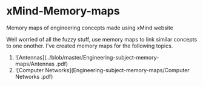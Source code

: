 # xMind-Memory-maps
Memory maps of engineering concepts made using xMind website

Well worried of all the fuzzy stuff, use memory maps to link similar concepts to one onother. I've created memory maps for the following topics.
 
 1. ![Antennas](../blob/master/Engineering-subject-memory-maps/Antennas .pdf)
 2. ![Computer Networks](Engineering-subject-memory-maps/Computer Networks .pdf)

 
